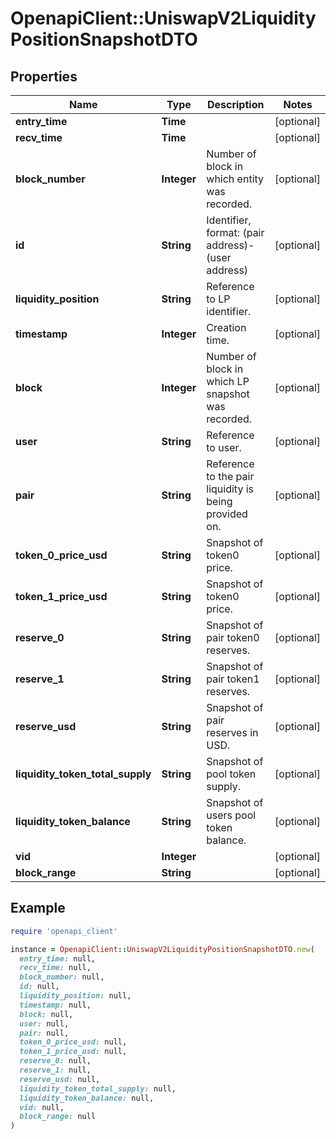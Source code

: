 # OpenapiClient::UniswapV2LiquidityPositionSnapshotDTO

## Properties

| Name | Type | Description | Notes |
| ---- | ---- | ----------- | ----- |
| **entry_time** | **Time** |  | [optional] |
| **recv_time** | **Time** |  | [optional] |
| **block_number** | **Integer** | Number of block in which entity was recorded. | [optional] |
| **id** | **String** | Identifier, format: (pair address)-(user address) | [optional] |
| **liquidity_position** | **String** | Reference to LP identifier. | [optional] |
| **timestamp** | **Integer** | Creation time. | [optional] |
| **block** | **Integer** | Number of block in which LP snapshot was recorded. | [optional] |
| **user** | **String** | Reference to user. | [optional] |
| **pair** | **String** | Reference to the pair liquidity is being provided on. | [optional] |
| **token_0_price_usd** | **String** | Snapshot of token0 price. | [optional] |
| **token_1_price_usd** | **String** | Snapshot of token0 price. | [optional] |
| **reserve_0** | **String** | Snapshot of pair token0 reserves. | [optional] |
| **reserve_1** | **String** | Snapshot of pair token1 reserves. | [optional] |
| **reserve_usd** | **String** | Snapshot of pair reserves in USD. | [optional] |
| **liquidity_token_total_supply** | **String** | Snapshot of pool token supply. | [optional] |
| **liquidity_token_balance** | **String** | Snapshot of users pool token balance. | [optional] |
| **vid** | **Integer** |  | [optional] |
| **block_range** | **String** |  | [optional] |

## Example

```ruby
require 'openapi_client'

instance = OpenapiClient::UniswapV2LiquidityPositionSnapshotDTO.new(
  entry_time: null,
  recv_time: null,
  block_number: null,
  id: null,
  liquidity_position: null,
  timestamp: null,
  block: null,
  user: null,
  pair: null,
  token_0_price_usd: null,
  token_1_price_usd: null,
  reserve_0: null,
  reserve_1: null,
  reserve_usd: null,
  liquidity_token_total_supply: null,
  liquidity_token_balance: null,
  vid: null,
  block_range: null
)
```

